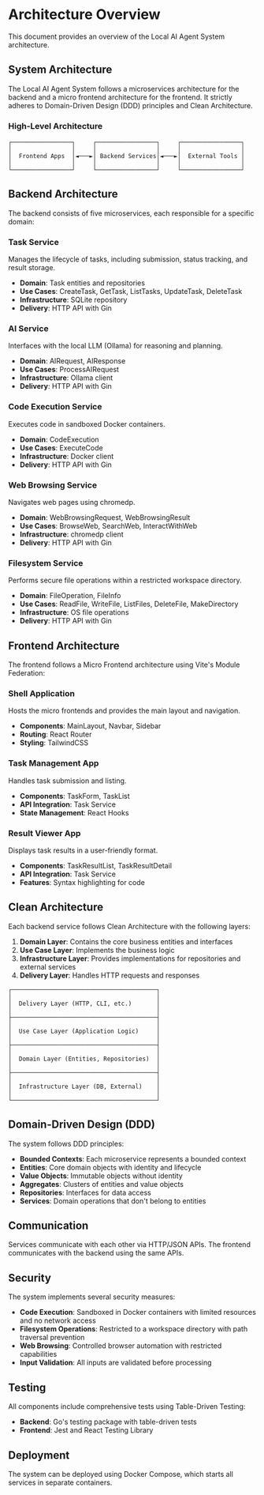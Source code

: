 # Architecture Overview

This document provides an overview of the Local AI Agent System architecture.

## System Architecture

The Local AI Agent System follows a microservices architecture for the backend and a micro frontend architecture for the frontend. It strictly adheres to Domain-Driven Design (DDD) principles and Clean Architecture.

### High-Level Architecture

```
┌─────────────────┐     ┌─────────────────┐     ┌─────────────────┐
│                 │     │                 │     │                 │
│  Frontend Apps  │◄───►│ Backend Services│◄───►│  External Tools │
│                 │     │                 │     │                 │
└─────────────────┘     └─────────────────┘     └─────────────────┘
```

## Backend Architecture

The backend consists of five microservices, each responsible for a specific domain:

### Task Service

Manages the lifecycle of tasks, including submission, status tracking, and result storage.

- **Domain**: Task entities and repositories
- **Use Cases**: CreateTask, GetTask, ListTasks, UpdateTask, DeleteTask
- **Infrastructure**: SQLite repository
- **Delivery**: HTTP API with Gin

### AI Service

Interfaces with the local LLM (Ollama) for reasoning and planning.

- **Domain**: AIRequest, AIResponse
- **Use Cases**: ProcessAIRequest
- **Infrastructure**: Ollama client
- **Delivery**: HTTP API with Gin

### Code Execution Service

Executes code in sandboxed Docker containers.

- **Domain**: CodeExecution
- **Use Cases**: ExecuteCode
- **Infrastructure**: Docker client
- **Delivery**: HTTP API with Gin

### Web Browsing Service

Navigates web pages using chromedp.

- **Domain**: WebBrowsingRequest, WebBrowsingResult
- **Use Cases**: BrowseWeb, SearchWeb, InteractWithWeb
- **Infrastructure**: chromedp client
- **Delivery**: HTTP API with Gin

### Filesystem Service

Performs secure file operations within a restricted workspace directory.

- **Domain**: FileOperation, FileInfo
- **Use Cases**: ReadFile, WriteFile, ListFiles, DeleteFile, MakeDirectory
- **Infrastructure**: OS file operations
- **Delivery**: HTTP API with Gin

## Frontend Architecture

The frontend follows a Micro Frontend architecture using Vite's Module Federation:

### Shell Application

Hosts the micro frontends and provides the main layout and navigation.

- **Components**: MainLayout, Navbar, Sidebar
- **Routing**: React Router
- **Styling**: TailwindCSS

### Task Management App

Handles task submission and listing.

- **Components**: TaskForm, TaskList
- **API Integration**: Task Service
- **State Management**: React Hooks

### Result Viewer App

Displays task results in a user-friendly format.

- **Components**: TaskResultList, TaskResultDetail
- **API Integration**: Task Service
- **Features**: Syntax highlighting for code

## Clean Architecture

Each backend service follows Clean Architecture with the following layers:

1. **Domain Layer**: Contains the core business entities and interfaces
2. **Use Case Layer**: Implements the business logic
3. **Infrastructure Layer**: Provides implementations for repositories and external services
4. **Delivery Layer**: Handles HTTP requests and responses

```
┌─────────────────────────────────────────┐
│                                         │
│  Delivery Layer (HTTP, CLI, etc.)       │
│                                         │
├─────────────────────────────────────────┤
│                                         │
│  Use Case Layer (Application Logic)     │
│                                         │
├─────────────────────────────────────────┤
│                                         │
│  Domain Layer (Entities, Repositories)  │
│                                         │
├─────────────────────────────────────────┤
│                                         │
│  Infrastructure Layer (DB, External)    │
│                                         │
└─────────────────────────────────────────┘
```

## Domain-Driven Design (DDD)

The system follows DDD principles:

- **Bounded Contexts**: Each microservice represents a bounded context
- **Entities**: Core domain objects with identity and lifecycle
- **Value Objects**: Immutable objects without identity
- **Aggregates**: Clusters of entities and value objects
- **Repositories**: Interfaces for data access
- **Services**: Domain operations that don't belong to entities

## Communication

Services communicate with each other via HTTP/JSON APIs. The frontend communicates with the backend using the same APIs.

## Security

The system implements several security measures:

- **Code Execution**: Sandboxed in Docker containers with limited resources and no network access
- **Filesystem Operations**: Restricted to a workspace directory with path traversal prevention
- **Web Browsing**: Controlled browser automation with restricted capabilities
- **Input Validation**: All inputs are validated before processing

## Testing

All components include comprehensive tests using Table-Driven Testing:

- **Backend**: Go's testing package with table-driven tests
- **Frontend**: Jest and React Testing Library

## Deployment

The system can be deployed using Docker Compose, which starts all services in separate containers.
